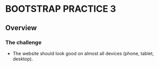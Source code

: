 # BOOTSTRAP PRACTICE 3

## Overview

### The challenge
- The website should look good on almost all devices (phone, tablet, desktop).

###